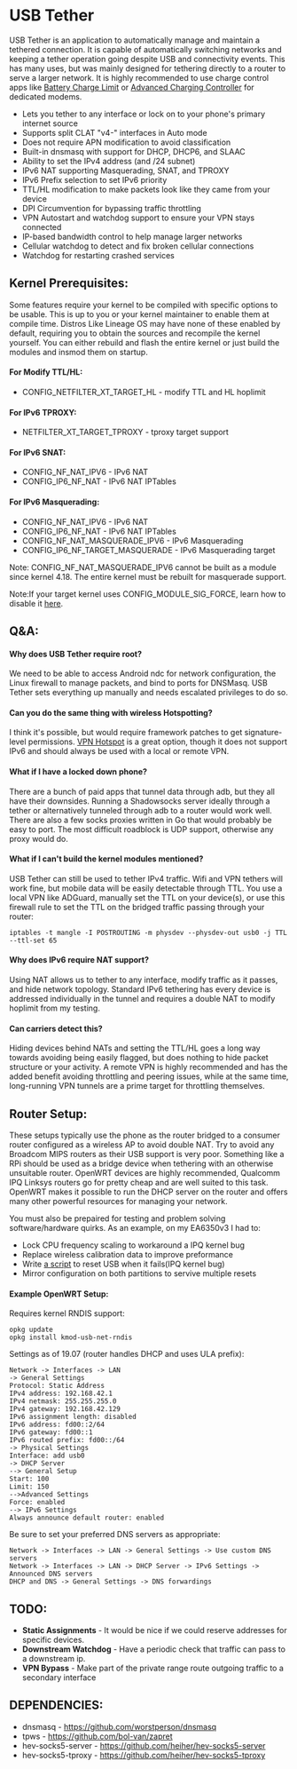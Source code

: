# USB Tether

USB Tether is an application to automatically manage and maintain a tethered connection. It is capable of automatically switching networks and keeping a tether operation going despite USB and connectivity events. This has many uses, but was mainly designed for tethering directly to a router to serve a larger network. It is highly recommended to use charge control apps like [Battery Charge Limit](https://play.google.com/store/apps/details?id=com.slash.batterychargelimit&hl=en_US&gl=US) or [Advanced Charging Controller](https://forum.xda-developers.com/t/advanced-charging-controller-acc.3668427/) for dedicated modems.

 - Lets you tether to any interface or lock on to your phone's primary internet source
 - Supports split CLAT "v4-" interfaces in Auto mode
 - Does not require APN modification to avoid classification
 - Built-in dnsmasq with support for DHCP, DHCP6, and SLAAC
 - Ability to set the IPv4 address (and /24 subnet)
 - IPv6 NAT supporting Masquerading, SNAT, and TPROXY
 - IPv6 Prefix selection to set IPv6 priority
 - TTL/HL modification to make packets look like they came from your device
 - DPI Circumvention for bypassing traffic throttling
 - VPN Autostart and watchdog support to ensure your VPN stays connected
 - IP-based bandwidth control to help manage larger networks
 - Cellular watchdog to detect and fix broken cellular connections
 - Watchdog for restarting crashed services

## Kernel Prerequisites:

Some features require your kernel to be compiled with specific options to be usable. This is up to you or your kernel maintainer to enable them at compile time. Distros Like Lineage OS may have none of these enabled by default, requiring you to obtain the sources and recompile the kernel yourself. You can either rebuild and flash the entire kernel or just build the modules and insmod them on startup.

#### For Modify TTL/HL:

- CONFIG_NETFILTER_XT_TARGET_HL - modify TTL and HL hoplimit

#### For IPv6 TPROXY:

- NETFILTER_XT_TARGET_TPROXY - tproxy target support

#### For IPv6 SNAT:

- CONFIG_NF_NAT_IPV6 - IPv6 NAT
- CONFIG_IP6_NF_NAT - IPv6 NAT IPTables

#### For IPv6 Masquerading:

- CONFIG_NF_NAT_IPV6 - IPv6 NAT
- CONFIG_IP6_NF_NAT - IPv6 NAT IPTables
- CONFIG_NF_NAT_MASQUERADE_IPV6 - IPv6 Masquerading
- CONFIG_IP6_NF_TARGET_MASQUERADE - IPv6 Masquerading target

Note: CONFIG_NF_NAT_MASQUERADE_IPV6 cannot be built as a module since kernel 4.18. The entire kernel must be rebuilt for masquerade support. 

Note:If your target kernel uses CONFIG_MODULE_SIG_FORCE, learn how to disable it [here](https://forum.xda-developers.com/t/guide-kernel-mod-patching-out-config_module_sig_force-on-stock-kernels.4278981/).

## Q&A:

#### Why does USB Tether require root?

We need to be able to access Android ndc for network configuration, the Linux firewall to manage packets, and bind to ports for DNSMasq. USB Tether sets everything up manually and needs escalated privileges to do so.

#### Can you do the same thing with wireless Hotspotting?

I think it's possible, but would require framework patches to get signature-level permissions. [VPN Hotspot](https://github.com/Mygod/VPNHotspot) is a great option, though it does not support IPv6 and should always be used with a local or remote VPN.

#### What if I have a locked down phone?

There are a bunch of paid apps that tunnel data through adb, but they all have their downsides. Running a Shadowsocks server ideally through a tether or alternatively tunneled through adb to a router would work well. There are also a few socks proxies written in Go that would probably be easy to port. The most difficult roadblock is UDP support, otherwise any proxy would do.

#### What if I can't build the kernel modules mentioned?

USB Tether can still be used to tether IPv4 traffic. Wifi and VPN tethers will work fine, but mobile data will be easily detectable through TTL. You use a local VPN like ADGuard, manually set the TTL on your device(s), or use this firewall rule to set the TTL on the bridged traffic passing through your router:

    iptables -t mangle -I POSTROUTING -m physdev --physdev-out usb0 -j TTL --ttl-set 65

#### Why does IPv6 require NAT support?

Using NAT allows us to tether to any interface, modify traffic as it passes, and hide network topology. Standard IPv6 tethering has every device is addressed individually in the tunnel and requires a double NAT to modify hoplimit from my testing.

#### Can carriers detect this?

Hiding devices behind NATs and setting the TTL/HL goes a long way towards avoiding being easily flagged, but does nothing to hide packet structure or your activity. A remote VPN is highly recommended and has the added benefit avoiding throttling and peering issues, while at the same time, long-running VPN tunnels are a prime target for throttling themselves.

## Router Setup:

These setups typically use the phone as the router bridged to a consumer router configured as a wireless AP to avoid double NAT. Try to avoid any Broadcom MIPS routers as their USB support is very poor. Something like a RPi should be used as a bridge device when tethering with an otherwise unsuitable router. OpenWRT devices are highly recommended, Qualcomm IPQ Linksys routers go for pretty cheap and are well suited to this task. OpenWRT makes it possible to run the DHCP server on the router and offers many other powerful resources for managing your network.

You must also be prepaired for testing and problem solving software/hardware quirks. As an example, on my EA6350v3 I had to:

 - Lock CPU frequency scaling to workaround a IPQ kernel bug
 - Replace wireless calibration data to improve preformance
 - Write [a script](https://forum.openwrt.org/t/optimized-build-for-ipq40xx-devices/44125/341) to reset USB when it fails(IPQ kernel bug)
 - Mirror configuration on both partitions to servive multiple resets

#### Example OpenWRT Setup:

Requires kernel RNDIS support:

    opkg update
    opkg install kmod-usb-net-rndis
    
Settings as of 19.07 (router handles DHCP and uses ULA prefix):

    Network -> Interfaces -> LAN
    -> General Settings
    Protocol: Static Address
    IPv4 address: 192.168.42.1
    IPv4 netmask: 255.255.255.0
    IPv4 gateway: 192.168.42.129
    IPv6 assignment length: disabled
    IPv6 address: fd00::2/64
    IPv6 gateway: fd00::1
    IPv6 routed prefix: fd00::/64
    -> Physical Settings
    Interface: add usb0
    -> DHCP Server
    --> General Setup
    Start: 100
    Limit: 150
    -->Advanced Settings
    Force: enabled
    --> IPv6 Settings
    Always announce default router: enabled

Be sure to set your preferred DNS servers as appropriate:

    Network -> Interfaces -> LAN -> General Settings -> Use custom DNS servers
    Network -> Interfaces -> LAN -> DHCP Server -> IPv6 Settings -> Announced DNS servers
    DHCP and DNS -> General Settings -> DNS forwardings

## TODO:

 - **Static Assignments** - It would be nice if we could reserve addresses for specific devices.
 - **Downstream Watchdog** - Have a periodic check that traffic can pass to a downstream ip.
 - **VPN Bypass** - Make part of the private range route outgoing traffic to a secondary interface

## DEPENDENCIES:

 - dnsmasq - https://github.com/worstperson/dnsmasq
 - tpws - https://github.com/bol-van/zapret
 - hev-socks5-server - https://github.com/heiher/hev-socks5-server
 - hev-socks5-tproxy - https://github.com/heiher/hev-socks5-tproxy